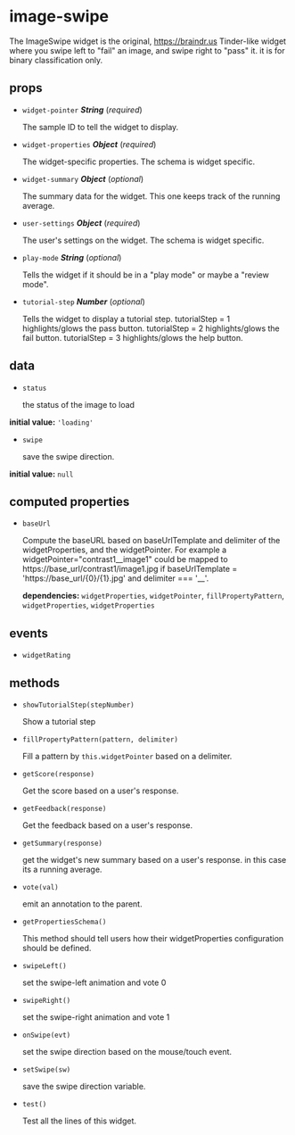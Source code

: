 # image-swipe 

The ImageSwipe widget is the original, https://braindr.us Tinder-like widget
where you swipe left to "fail" an image, and swipe right to  "pass" it.
it is for binary classification only. 

## props 

- `widget-pointer` ***String*** (*required*) 

  The sample ID to tell the widget to display. 

- `widget-properties` ***Object*** (*required*) 

  The widget-specific properties. The schema is widget specific. 

- `widget-summary` ***Object*** (*optional*) 

  The summary data for the widget.
  This one keeps track of the running average. 

- `user-settings` ***Object*** (*required*) 

  The user's settings on the widget. The schema is widget specific. 

- `play-mode` ***String*** (*optional*) 

  Tells the widget if it should be in a "play mode" or maybe a "review mode". 

- `tutorial-step` ***Number*** (*optional*) 

  Tells the widget to display a tutorial step.
  tutorialStep = 1 highlights/glows the pass button.
  tutorialStep = 2 highlights/glows the fail button.
  tutorialStep = 3 highlights/glows the help button. 

## data 

- `status` 

  the status of the image to load 

**initial value:** `'loading'` 

- `swipe` 

  save the swipe direction. 

**initial value:** `null` 

## computed properties 

- `baseUrl` 

  Compute the baseURL based on baseUrlTemplate and delimiter of the widgetProperties,
  and the widgetPointer. For example a widgetPointer="contrast1__image1" could be
  mapped to https://base_url/contrast1/image1.jpg if
  baseUrlTemplate = 'https://base_url/{0}/{1}.jpg' and delimiter === '__'. 

   **dependencies:** `widgetProperties`, `widgetPointer`, `fillPropertyPattern`, `widgetProperties`, `widgetProperties` 


## events 

- `widgetRating` 

## methods 

- `showTutorialStep(stepNumber)` 

  Show a tutorial step 

- `fillPropertyPattern(pattern, delimiter)` 

  Fill a pattern by `this.widgetPointer` based on a delimiter. 

- `getScore(response)` 

  Get the score based on a user's response. 

- `getFeedback(response)` 

  Get the feedback based on a user's response. 

- `getSummary(response)` 

  get the widget's new summary based on a user's response.
  in this case its a running average. 

- `vote(val)` 

  emit an annotation to the parent. 

- `getPropertiesSchema()` 

  This method should tell users how their widgetProperties configuration should be defined. 

- `swipeLeft()` 

  set the swipe-left animation and vote 0 

- `swipeRight()` 

  set the swipe-right animation and vote 1 

- `onSwipe(evt)` 

  set the swipe direction based on the mouse/touch event. 

- `setSwipe(sw)` 

  save the swipe direction variable. 

- `test()` 

  Test all the lines of this widget. 

